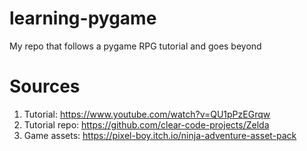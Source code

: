 # learning-pygame
My repo that follows a pygame RPG tutorial and goes beyond

# Sources
1. Tutorial: https://www.youtube.com/watch?v=QU1pPzEGrqw
2. Tutorial repo: https://github.com/clear-code-projects/Zelda
3. Game assets: https://pixel-boy.itch.io/ninja-adventure-asset-pack